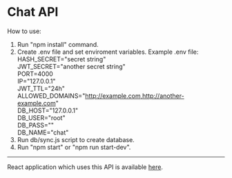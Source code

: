 # Chat API
How to use:
1. Run "npm install" command.
2. Create .env file and set enviroment variables. Example .env file:  
HASH_SECRET="secret string"  
JWT_SECRET="another secret string"  
PORT=4000  
IP="127.0.0.1"  
JWT_TTL="24h"  
ALLOWED_DOMAINS="http://example.com,http://another-example.com"  
DB_HOST="127.0.0.1"  
DB_USER="root"  
DB_PASS=""  
DB_NAME="chat"  
3. Run db/sync.js script to create database.
4. Run "npm start" or "npm run start-dev".

___

React application which uses this API is available <a href="https://github.com/b-galazka/chat-react-spa">here</a>.